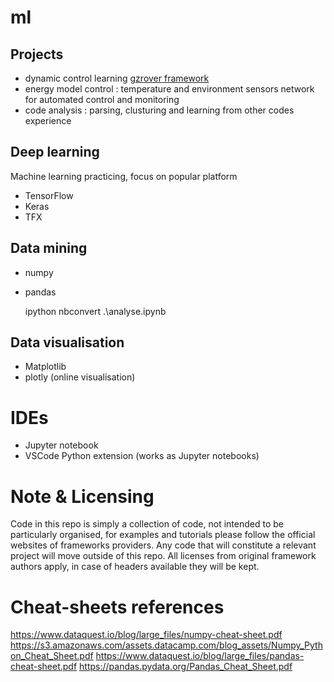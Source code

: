 # ml

## Projects
* dynamic control learning [gzrover framework](https://github.com/Roblibs/gzrover)
* energy model control : temperature and environment sensors network for automated control and monitoring
* code analysis : parsing, clusturing and learning from other codes experience


## Deep learning
Machine learning practicing, focus on popular platform
* TensorFlow
* Keras
* TFX

## Data mining
* numpy
* pandas

    ipython nbconvert .\analyse.ipynb


## Data visualisation
* Matplotlib
* plotly (online visualisation)

# IDEs
* Jupyter notebook
* VSCode Python extension (works as Jupyter notebooks)

# Note & Licensing
Code in this repo is simply a collection of code, not intended to be particularly organised, 
for examples and tutorials please follow the official websites of frameworks providers. Any code that will constitute a relevant project will move outside of this repo.
All licenses from original framework authors apply, in case of headers available they will be kept.

# Cheat-sheets references
https://www.dataquest.io/blog/large_files/numpy-cheat-sheet.pdf
https://s3.amazonaws.com/assets.datacamp.com/blog_assets/Numpy_Python_Cheat_Sheet.pdf
https://www.dataquest.io/blog/large_files/pandas-cheat-sheet.pdf
https://pandas.pydata.org/Pandas_Cheat_Sheet.pdf
